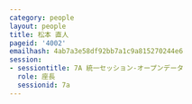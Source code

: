 ```yaml
---
category: people
layout: people
title: 松本 直人
pageid: '4002'
emailhash: 4ab7a3e58df92bb7a1c9a815270244e6
session:
- sessiontitle: 7A 統一セッション-オープンデータ
  role: 座長
  sessionid: 7a
---
```

